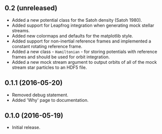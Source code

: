 0.2 (unreleased)
----------------

- Added a new potential class for the Satoh density (Satoh 1980).
- Added support for Leapfrog integration when generating mock
    stellar streams.
- Added new colormaps and defaults for the matplotlib style.
- Added support for non-inertial reference frames and implemented a
    constant rotating reference frame.
- Added a new class - `Hamiltonian` - for storing potentials with
    reference frames and should be used for orbit integration.
- Added a new mock stream argument to output orbits of all of the
    mock stream star particles to an HDF5 file.

0.1.1 (2016-05-20)
------------------

- Removed debug statement.
- Added 'Why' page to documentation.

0.1.0 (2016-05-19)
------------------

- Initial release.
